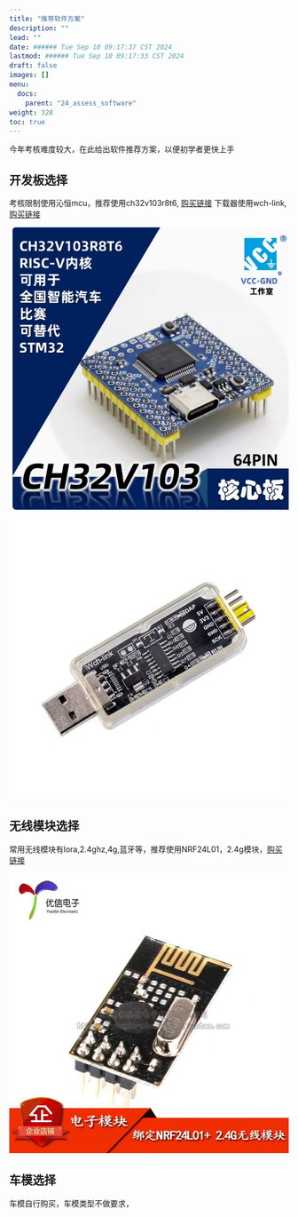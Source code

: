 ```yaml
---
title: "推荐软件方案"
description: ""
lead: ""
date: ###### Tue Sep 10 09:17:37 CST 2024
lastmod: ###### Tue Sep 10 09:17:33 CST 2024
draft: false
images: []
menu:
  docs:
    parent: "24_assess_software"
weight: 320
toc: true
---
```


今年考核难度较大，在此给出软件推荐方案，以便初学者更快上手

## 开发板选择

考核限制使用沁恒mcu，推荐使用ch32v103r8t6, [购买链接](http://e.tb.cn/h.gpDuq3R2rnnneST?tk=h56036wUwDU)
下载器使用wch-link, [购买链接](http://e.tb.cn/h.gpO6SpUK9YJsc3M?tk=JwV936wNkZh)

![ch32v103c8t6](image.jpg)

![wch-link](image_2.jpg)

## 无线模块选择

常用无线模块有lora,2.4ghz,4g,蓝牙等，推荐使用NRF24L01，2.4g模块，[购买链接](http://e.tb.cn/h.gKjrHRz2qk2LFeL?tk=e7YL36wjJAc)

![NRF24L01](image_1.jpg)

## 车模选择

车模自行购买，车模类型不做要求，
